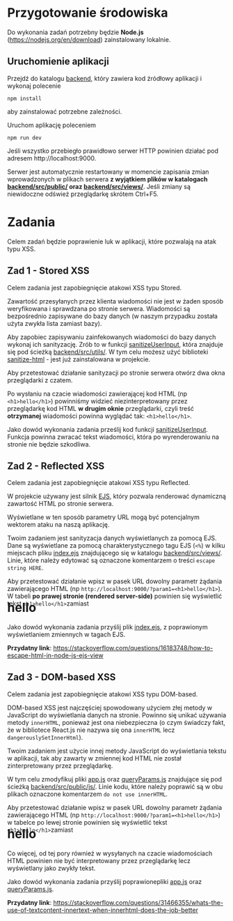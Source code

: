 # Przygotowanie środowiska
Do wykonania zadań potrzebny będzie **Node.js** (https://nodejs.org/en/download) zainstalowany lokalnie.

## Uruchomienie aplikacji

Przejdź do katalogu [backend](backend/), który zawiera kod źródłowy aplikacji i wykonaj polecenie
```shell
npm install
```
aby zainstalować potrzebne zależności.

Uruchom aplikację poleceniem
```shell
npm run dev
```
Jeśli wszystko przebiegło prawidłowo serwer HTTP powinien działać pod adresem http://localhost:9000.

Serwer jest automatycznie restartowany w momencie zapisania zmian wprowadzonych w plikach serwera **z wyjątkiem plików w katalogach [backend/src/public/](backend/src/public/) oraz [backend/src/views/](backend/src/views/)**. Jeśli zmiany są niewidoczne odśwież przeglądarkę skrótem Ctrl+F5.

# Zadania

Celem zadań będzie poprawienie luk w aplikacji, które pozwalają na atak typu XSS.

## Zad 1 - Stored XSS
Celem zadania jest zapobiegnięcie atakowi XSS typu Stored.

Zawartość przesyłanych przez klienta wiadomości nie jest w żaden sposób weryfikowana i sprawdzana po stronie serwera. Wiadomości są bezpośrednio zapisywane do bazy danych (w naszym przypadku została użyta zwykła lista zamiast bazy).

Aby zapobiec zapisywaniu zainfekowanych wiadomości do bazy danych wykonaj ich sanityzację. Zrób to w funkcji [sanitizeUserInput](backend/src/utils/sanitizeUserInput.ts), która znajduje się pod ścieżką [backend/src/utils/](backend/src/utils/sanitizeUserInput.ts). W tym celu możesz użyć biblioteki [sanitize-html](https://www.npmjs.com/package/sanitize-html) - jest już zainstalowana w projekcie.


Aby przetestować działanie sanityzacji po stronie serwera otwórz dwa okna przeglądarki z czatem.

Po wysłaniu na czacie wiadomości zawierającej kod HTML (np `<h1>hello</h1>`) powinniśmy widzieć niezinterpretowany przez przeglądarkę kod HTML **w drugim oknie** przeglądarki, czyli treść **otrzymanej** wiadomości powinna wyglądać tak: `<h1>hello</h1>`.

Jako dowód wykonania zadania prześlij kod funkcji [sanitizeUserInput](backend/src/utils/sanitizeUserInput.ts). Funkcja powinna zwracać tekst wiadomości, która po wyrenderowaniu na stronie nie będzie szkodliwa.


## Zad 2 - Reflected XSS
Celem zadania jest zapobiegnięcie atakowi XSS typu Reflected.

W projekcie używany jest silnik [EJS](https://ejs.co/), który pozwala renderować dynamiczną zawartość HTML po stronie serwera.

Wyświetlane w ten sposób parametry URL mogą być potencjalnym wektorem ataku na naszą aplikację.

Twoim zadaniem jest sanityzacja danych wyświetlanych za pomocą EJS. Dane są wyświetlane za pomocą charakterystycznego tagu EJS (`<%`) w kilku miejscach pliku [index.ejs](backend/src/views/index.ejs) znajdującego się w katalogu [backend/src/views/](backend/src/views/index.ejs). Linie, które należy edytować są oznaczone komentarzem o treści `escape string HERE`.

Aby przetestować działanie wpisz w pasek URL dowolny parametr żądania zawierającego HTML (np `http://localhost:9000/?param1=<h1>hello</h1>`). W tabeli **po prawej stronie (rendered server-side)** powinien się wyświetlić tekst `<h1>hello</h1>`zamiast <h1 style="margin-top:-30px;">hello</h1>

Jako dowód wykonania zadania przyślij plik [index.ejs](backend/src/views/index.ejs), z poprawionym wyświetlaniem zmiennych w tagach EJS.

**Przydatny link**: https://stackoverflow.com/questions/16183748/how-to-escape-html-in-node-js-ejs-view


## Zad 3 - DOM-based XSS
Celem zadania jest zapobiegnięcie atakowi XSS typu DOM-based.

DOM-based XSS jest najczęściej spowodowany użyciem złej metody w JavaScript do wyświetlania danych na stronie. Powinno się unikać używania metody `innerHTML`, ponieważ jest ona niebezpieczna (o czym świadczy fakt, że w bibliotece React.js nie nazywa się ona `innerHTML` lecz `dangerouslySetInnerHtml`). 

Twoim zadaniem jest użycie innej metody JavaScript do wyświetlania tekstu w aplikacji, tak aby zawarty w zmiennej kod HTML nie został zinterpretowany przez przeglądarkę.

W tym celu zmodyfikuj pliki [app.js](backend/src/public/js/app.js) oraz [queryParams.js](backend/src/public/js/queryParams.js) znajdujące się pod ścieżką [backend/src/public/js/](backend/src/public/js/). Linie kodu, które należy poprawić są w obu plikach oznaczone komentarzem `do not use innerHTML`.

Aby przetestować działanie wpisz w pasek URL dowolny parametr żądania zawierającego HTML (np `http://localhost:9000/?param1=<h1>hello</h1>`) w tabelce po lewej stronie powinien się wyświetlić tekst `<h1>hello</h1>`zamiast <h1 style="margin-top:-30px;">hello</h1>

Co więcej, od tej pory również w wysyłanych na czacie wiadomościach HTML powinien nie być interpretowany przez przeglądarkę lecz wyświetlany jako zwykły tekst.

Jako dowód wykonania zadania przyślij poprawionepliki [app.js](backend/src/public/js/app.js) oraz [queryParams.js](backend/src/public/js/queryParams.js).

**Przydatny link**: https://stackoverflow.com/questions/31466355/whats-the-use-of-textcontent-innertext-when-innerhtml-does-the-job-better
